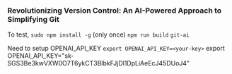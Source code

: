### Revolutionizing Version Control: An AI-Powered Approach to Simplifying Git ###


To test, 
`sudo npm install -g`  (only once)
`npm run build`
`git-ai`

Need to setup OPENAI_API_KEY
`export OPENAI_API_KEY=<your-key>`
export OPENAI_API_KEY="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"
